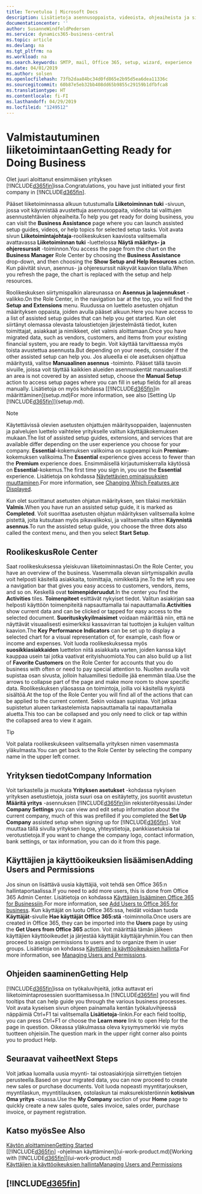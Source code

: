 ```yaml
---
title: Tervetuloa | Microsoft Docs
description: Lisätietoja asennusoppaista, videoista, ohjeaiheista ja sivuista, jotka auttavat Business Central -sovelluksen käyttöönotossa.
documentationcenter: ''
author: SusanneWindfeldPedersen
ms.service: dynamics365-business-central
ms.topic: article
ms.devlang: na
ms.tgt_pltfrm: na
ms.workload: na
ms.search.keywords: SMTP, mail, Office 365, setup, wizard, experience
ms.date: 04/01/2019
ms.author: solsen
ms.openlocfilehash: 73fb2daa84bc34d0fd865e2b95d5ea6dea11336c
ms.sourcegitcommit: 60b87e5eb32bb408dd65b9855c29159b1dfbfca8
ms.translationtype: HT
ms.contentlocale: fi-FI
ms.lasthandoff: 04/29/2019
ms.locfileid: "1249512"
---
```

# <a name="getting-ready-for-doing-business"></a><span data-ttu-id="6e9e9-103">Valmistautuminen liiketoimintaan</span><span class="sxs-lookup"><span data-stu-id="6e9e9-103">Getting Ready for Doing Business</span></span>
<span data-ttu-id="6e9e9-104">Olet juuri aloittanut ensimmäisen yrityksen [!INCLUDE[d365fin](includes/d365fin_md.md)]issa.</span><span class="sxs-lookup"><span data-stu-id="6e9e9-104">Congratulations, you have just initiated your first company in [!INCLUDE[d365fin](includes/d365fin_md.md)].</span></span>

<span data-ttu-id="6e9e9-105">Pääset liiketoiminnassa alkuun tutustumalla **Liiketoiminnan tuki** -sivuun, jossa voit käynnistää avustettuja asennusoppaita, videoita tai valittujen asennustehtävien ohjeaiheita.</span><span class="sxs-lookup"><span data-stu-id="6e9e9-105">To help you get ready for doing business, you can visit the **Business Assistance** page where you can launch assisted setup guides, videos, or help topics for selected setup tasks.</span></span> <span data-ttu-id="6e9e9-106">Voit avata sivun **Liiketoimintajohtaja**-roolikeskuksen kaaviosta valitsemalla avattavassa **Liiketoiminnan tuki** -luettelossa **Näytä määritys- ja ohjeresurssit** -toiminnon.</span><span class="sxs-lookup"><span data-stu-id="6e9e9-106">You access the page from the chart on the **Business Manager** Role Center by choosing the **Business Assistance** drop-down, and then choosing the **Show Setup and Help Resources** action.</span></span> <span data-ttu-id="6e9e9-107">Kun päivität sivun, asennus- ja ohjeresurssit näkyvät kaavion tilalla.</span><span class="sxs-lookup"><span data-stu-id="6e9e9-107">When you refresh the page, the chart is replaced with the setup and help resources.</span></span>

<span data-ttu-id="6e9e9-108">Roolikeskuksen siirtymispalkin alareunassa on **Asennus ja laajennukset** -valikko.</span><span class="sxs-lookup"><span data-stu-id="6e9e9-108">On the Role Center, in the navigation bar at the top, you will find the **Setup and Extensions** menu.</span></span> <span data-ttu-id="6e9e9-109">Ruudussa on luettelo asetusten ohjatun määrityksen oppaista, joiden avulla pääset alkuun.</span><span class="sxs-lookup"><span data-stu-id="6e9e9-109">Here you have access to a list of assisted setup guides that can help you get started.</span></span> <span data-ttu-id="6e9e9-110">Kun olet siirtänyt olemassa olevasta taloustietojen järjestelmästä tiedot, kuten toimittajat, asiakkaat ja nimikkeet, olet valmis aloittamaan.</span><span class="sxs-lookup"><span data-stu-id="6e9e9-110">Once you have migrated data, such as vendors, customers, and items from your existing financial system, you are ready to begin.</span></span> <span data-ttu-id="6e9e9-111">Voit käyttää tarvittaessa myös toista avustettua asennusta.</span><span class="sxs-lookup"><span data-stu-id="6e9e9-111">But depending on your needs, consider if the other assisted setup can help you.</span></span> <span data-ttu-id="6e9e9-112">Jos alueella ei ole asetuksen ohjattua määritystä, valitse **Manuaalinen asennus** -toiminto. Pääset tällä tavoin sivuille, joissa voit täyttää kaikkien alueiden asennuskentät manuaalisesti.</span><span class="sxs-lookup"><span data-stu-id="6e9e9-112">If an area is not covered by an assisted setup, choose the **Manual Setup** action to access setup pages where you can fill in setup fields for all areas manually.</span></span> <span data-ttu-id="6e9e9-113">Lisätietoja on myös kohdassa [[!INCLUDE[d365fin](includes/d365fin_md.md)]in määrittäminen](setup.md)</span><span class="sxs-lookup"><span data-stu-id="6e9e9-113">For more information, see also [Setting Up [!INCLUDE[d365fin](includes/d365fin_md.md)]](setup.md).</span></span>

> [!NOTE]  
>   <span data-ttu-id="6e9e9-114">Käytettävissä olevien asetusten ohjattujen määritysoppaiden, laajennusten ja palvelujen luettelo vaihtelee yritykselle valitun käyttäjäkokemuksen mukaan.</span><span class="sxs-lookup"><span data-stu-id="6e9e9-114">The list of assisted setup guides, extensions, and services that are available differ depending on the user experience you choose for your company.</span></span> <span data-ttu-id="6e9e9-115">**Essential**-kokemuksen valikoima on suppeampi kuin **Premium**-kokemuksen valikoima.</span><span class="sxs-lookup"><span data-stu-id="6e9e9-115">The **Essential** experience gives access to fewer than the **Premium** experience does.</span></span> <span data-ttu-id="6e9e9-116">Ensimmäisellä kirjautumiskerralla käytössä on **Essential**-kokemus.</span><span class="sxs-lookup"><span data-stu-id="6e9e9-116">The first time you sign in, you use the **Essential** experience.</span></span> <span data-ttu-id="6e9e9-117">Lisätietoja on kohdassa [Näytettävien ominaisuuksien muuttaminen](ui-experiences.md).</span><span class="sxs-lookup"><span data-stu-id="6e9e9-117">For more information, see [Changing Which Features are Displayed](ui-experiences.md).</span></span>

<span data-ttu-id="6e9e9-118">Kun olet suorittanut asetusten ohjatun määrityksen, sen tilaksi merkitään **Valmis**.</span><span class="sxs-lookup"><span data-stu-id="6e9e9-118">When you have run an assisted setup guide, it is marked as **Completed**.</span></span> <span data-ttu-id="6e9e9-119">Voit suorittaa asetusten ohjatun määrityksen valitsemalla kolme pistettä, joita kutsutaan myös pikavalikoksi, ja valitsemalla sitten **Käynnistä asennus**.</span><span class="sxs-lookup"><span data-stu-id="6e9e9-119">To run the assisted setup guide, you choose the three dots also called the context menu, and then you select **Start Setup**.</span></span>

## <a name="role-center"></a><span data-ttu-id="6e9e9-120">Roolikeskus</span><span class="sxs-lookup"><span data-stu-id="6e9e9-120">Role Center</span></span>
<span data-ttu-id="6e9e9-121">Saat roolikeskuksessa yleiskuvan liiketoiminnastasi.</span><span class="sxs-lookup"><span data-stu-id="6e9e9-121">On the Role Center, you have an overview of the business.</span></span> <span data-ttu-id="6e9e9-122">Vasemmalla olevan siirtymispalkin avulla voit helposti käsitellä asiakkaita, toimittajia, nimikkeitä jne.</span><span class="sxs-lookup"><span data-stu-id="6e9e9-122">To the left you see a navigation bar that gives you easy access to customers, vendors, items, and so on.</span></span> <span data-ttu-id="6e9e9-123">Keskellä ovat **toimenpideruudut**.</span><span class="sxs-lookup"><span data-stu-id="6e9e9-123">In the center you find the **Activities** tiles.</span></span> <span data-ttu-id="6e9e9-124">**Toimenpiteet** esittävät nykyiset tiedot. Valitun asiakirjan saa helposti käyttöön toimenpiteitä napsauttamalla tai napauttamalla.</span><span class="sxs-lookup"><span data-stu-id="6e9e9-124">**Activities** show current data and can be clicked or tapped for easy access to the selected document.</span></span> <span data-ttu-id="6e9e9-125">**Suorituskykyilmaisimet** voidaan määrittää niin, että ne näyttävät visuaalisesti esimerkiksi kassavirran tai tuottojen ja kulujen valitun kaavion.</span><span class="sxs-lookup"><span data-stu-id="6e9e9-125">The **Key Performance Indicators** can be set up to display a selected chart for a visual representation of, for example, cash flow or income and expenses.</span></span> <span data-ttu-id="6e9e9-126">Voit luoda roolikeskuksessa myös **suosikkiasiakkaiden** luettelon niitä asiakkaita varten, joiden kanssa käyt kauppaa usein tai jotka vaativat erityishuomiota.</span><span class="sxs-lookup"><span data-stu-id="6e9e9-126">You can also build up a list of **Favorite Customers** on the Role Center for accounts that you do business with often or need to pay special attention to.</span></span>
<span data-ttu-id="6e9e9-127">Nuolten avulla voit supistaa osan sivusta, jolloin haluamillesi tiedoille jää enemmän tilaa.</span><span class="sxs-lookup"><span data-stu-id="6e9e9-127">Use the arrows to collapse part of the page and make more room to show specific data.</span></span> <span data-ttu-id="6e9e9-128">Roolikeskuksen yläosassa on toimintoja, joilla voi käsitellä nykyistä sisältöä.</span><span class="sxs-lookup"><span data-stu-id="6e9e9-128">At the top of the Role Center you will find all of the actions that can be applied to the current content.</span></span> <span data-ttu-id="6e9e9-129">Sekin voidaan supistaa. Voit jatkaa supistetun alueen tarkastelemista napsauttamalla tai napauttamalla aluetta.</span><span class="sxs-lookup"><span data-stu-id="6e9e9-129">This too can be collapsed and you only need to click or tap within the collapsed area to view it again.</span></span>

> [!TIP]  
> <span data-ttu-id="6e9e9-130">Voit palata roolikeskukseen valitsemalla yrityksen nimen vasemmasta yläkulmasta.</span><span class="sxs-lookup"><span data-stu-id="6e9e9-130">You can get back to the Role Center by selecting the company name in the upper left corner.</span></span>

## <a name="company-information"></a><span data-ttu-id="6e9e9-131">Yrityksen tiedot</span><span class="sxs-lookup"><span data-stu-id="6e9e9-131">Company Information</span></span>
<span data-ttu-id="6e9e9-132">Voit tarkastella ja muokata **Yrityksen asetukset** -kohdassa nykyisen yrityksen asetustietoja, joista suuri osa on esitäytetty, jos suoritit avustetun **Määritä yritys** -asennuksen [!INCLUDE[d365fin](includes/d365fin_md.md)]iin rekisteröityessäsi.</span><span class="sxs-lookup"><span data-stu-id="6e9e9-132">Under **Company Settings** you can view and edit setup information about the current company, much of this was prefilled if you completed the **Set Up Company** assisted setup when signing up for [!INCLUDE[d365fin](includes/d365fin_md.md)].</span></span> <span data-ttu-id="6e9e9-133">Voit muuttaa tällä sivulla yrityksen logoa, yhteystietoja, pankkiasetuksia tai verotustietoja.</span><span class="sxs-lookup"><span data-stu-id="6e9e9-133">If you want to change the company logo, contact information, bank settings, or tax information, you can do it from this page.</span></span>    

## <a name="adding-users-and-permissions"></a><span data-ttu-id="6e9e9-134">Käyttäjien ja käyttöoikeuksien lisäämisen</span><span class="sxs-lookup"><span data-stu-id="6e9e9-134">Adding Users and Permissions</span></span>
<span data-ttu-id="6e9e9-135">Jos sinun on lisättävä uusia käyttäjiä, voit tehdä sen Office 365:n hallintaportaalissa.</span><span class="sxs-lookup"><span data-stu-id="6e9e9-135">If you need to add more users, this is done from Office 365 Admin Center.</span></span> <span data-ttu-id="6e9e9-136">Lisätietoja on kohdassa [Käyttäjien lisääminen Office 365 for Businessiin](https://support.office.com/en-us/article/Add-users-to-Office-365-for-business-435ccec3-09dd-4587-9ebd-2f3cad6bc2bc).</span><span class="sxs-lookup"><span data-stu-id="6e9e9-136">For more information, see [Add Users to Office 365 for business](https://support.office.com/en-us/article/Add-users-to-Office-365-for-business-435ccec3-09dd-4587-9ebd-2f3cad6bc2bc).</span></span> <span data-ttu-id="6e9e9-137">Kun käyttäjät on luotu Office 365:ssa, heidät voidaan tuoda **Käyttäjät**-sivulle **Hae käyttäjät Office 365:stä** -toiminnolla.</span><span class="sxs-lookup"><span data-stu-id="6e9e9-137">Once users are created in Office 365, they can be imported into the **Users** page by using the **Get Users from Office 365** action.</span></span> <span data-ttu-id="6e9e9-138">Voit määrittää tämän jälkeen käyttäjien käyttöoikeudet ja järjestää käyttäjät käyttäjäryhmiin.</span><span class="sxs-lookup"><span data-stu-id="6e9e9-138">You can then proceed to assign permissions to users and to organize them in user groups.</span></span> <span data-ttu-id="6e9e9-139">Lisätietoja on kohdassa [Käyttäjien ja käyttöoikeuksien hallinta](ui-how-users-permissions.md).</span><span class="sxs-lookup"><span data-stu-id="6e9e9-139">For more information, see [Managing Users and Permissions](ui-how-users-permissions.md).</span></span>  

## <a name="getting-help"></a><span data-ttu-id="6e9e9-140">Ohjeiden saaminen</span><span class="sxs-lookup"><span data-stu-id="6e9e9-140">Getting Help</span></span>
<span data-ttu-id="6e9e9-141">[!INCLUDE[d365fin](includes/d365fin_md.md)]issa on työkaluvihjeitä, jotka auttavat eri liiketoimintaprosessien suorittamisessa.</span><span class="sxs-lookup"><span data-stu-id="6e9e9-141">In [!INCLUDE[d365fin](includes/d365fin_md.md)] you will find tooltips that can help guide you through the various business processes.</span></span> <span data-ttu-id="6e9e9-142">Voit avata kyseisen sivun ohjeen painamalla kentän työkaluvihjeessä näppäimiä Ctrl+F1 tai valitsemalla **Lisätietoja**-linkin.</span><span class="sxs-lookup"><span data-stu-id="6e9e9-142">For each field tooltip, you can press Ctrl+F1 or choose the **Learn more** link to open Help for the page in question.</span></span> <span data-ttu-id="6e9e9-143">Oikeassa yläkulmassa oleva kysymysmerkki vie myös tuotteen ohjeisiin.</span><span class="sxs-lookup"><span data-stu-id="6e9e9-143">The question mark in the upper right corner also points you to product Help.</span></span>

## <a name="next-steps"></a><span data-ttu-id="6e9e9-144">Seuraavat vaiheet</span><span class="sxs-lookup"><span data-stu-id="6e9e9-144">Next Steps</span></span>
<span data-ttu-id="6e9e9-145">Voit jatkaa luomalla uusia myynti- tai ostoasiakirjoja siirrettyjen tietojen perusteella.</span><span class="sxs-lookup"><span data-stu-id="6e9e9-145">Based on your migrated data, you can now proceed to create new sales or purchase documents.</span></span> <span data-ttu-id="6e9e9-146">Voit luoda nopeasti myyntitarjouksen, myyntilaskun, myyntitilauksen, ostolaskun tai maksurekisteröinnin **kotisivun** **Oma yritys** -osassa.</span><span class="sxs-lookup"><span data-stu-id="6e9e9-146">Use the **My Company** section of your **Home** page to quickly create a new sales quote, sales invoice, sales order, purchase invoice, or payment registration.</span></span>

## <a name="see-also"></a><span data-ttu-id="6e9e9-147">Katso myös</span><span class="sxs-lookup"><span data-stu-id="6e9e9-147">See Also</span></span>
[<span data-ttu-id="6e9e9-148">Käytön aloittaminen</span><span class="sxs-lookup"><span data-stu-id="6e9e9-148">Getting Started</span></span>](product-get-started.md)  
<span data-ttu-id="6e9e9-149">[[!INCLUDE[d365fin](includes/d365fin_md.md)] -ohjelman käyttäminen](ui-work-product.md)</span><span class="sxs-lookup"><span data-stu-id="6e9e9-149">[Working with [!INCLUDE[d365fin](includes/d365fin_md.md)]](ui-work-product.md)</span></span>  
[<span data-ttu-id="6e9e9-150">Käyttäjien ja käyttöoikeuksien hallinta</span><span class="sxs-lookup"><span data-stu-id="6e9e9-150">Managing Users and Permissions</span></span>](ui-how-users-permissions.md)

## [!INCLUDE[d365fin](includes/free_trial_md.md)]  
